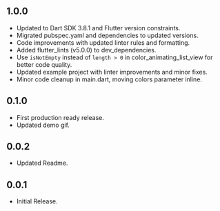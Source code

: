 ## 1.0.0

* Updated to Dart SDK 3.8.1 and Flutter version constraints.
* Migrated pubspec.yaml and dependencies to updated versions.
* Code improvements with updated linter rules and formatting.
* Added flutter_lints (v5.0.0) to dev_dependencies.
* Use `isNotEmpty` instead of `length > 0` in color_animating_list_view for better code quality.
* Updated example project with linter improvements and minor fixes.
* Minor code cleanup in main.dart, moving colors parameter inline.

## 0.1.0

* First production ready release.
* Updated demo gif.

## 0.0.2

* Updated Readme.

## 0.0.1

* Initial Release.
